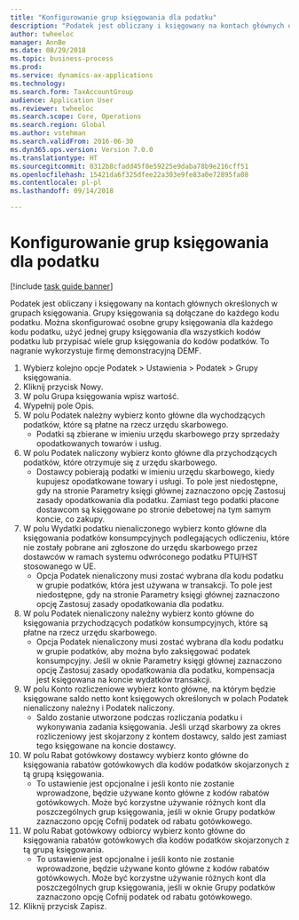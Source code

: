 ```yaml
--- 
title: "Konfigurowanie grup księgowania dla podatku"
description: "Podatek jest obliczany i księgowany na kontach głównych określonych w grupach księgowania."
author: twheeloc
manager: AnnBe
ms.date: 08/29/2018
ms.topic: business-process
ms.prod: 
ms.service: dynamics-ax-applications
ms.technology: 
ms.search.form: TaxAccountGroup
audience: Application User
ms.reviewer: twheeloc
ms.search.scope: Core, Operations
ms.search.region: Global
ms.author: vstehman
ms.search.validFrom: 2016-06-30
ms.dyn365.ops.version: Version 7.0.0
ms.translationtype: HT
ms.sourcegitcommit: 0312b8cfadd45f8e59225e9daba78b9e216cff51
ms.openlocfilehash: 15421da6f325dfee22a303e9fe83a0e72895fa08
ms.contentlocale: pl-pl
ms.lasthandoff: 09/14/2018

---
```

# <a name="set-up-ledger-posting-groups-for-sales-tax"></a>Konfigurowanie grup księgowania dla podatku

[!include [task guide banner](../../includes/task-guide-banner.md)]

Podatek jest obliczany i księgowany na kontach głównych określonych w grupach księgowania. Grupy księgowania są dołączane do każdego kodu podatku. Można skonfigurować osobne grupy księgowania dla każdego kodu podatku, użyć jednej grupy księgowania dla wszystkich kodów podatku lub przypisać wiele grup księgowania do kodów podatków. To nagranie wykorzystuje firmę demonstracyjną DEMF. 

1. Wybierz kolejno opcje Podatek > Ustawienia > Podatek > Grupy księgowania.
2. Kliknij przycisk Nowy.
3. W polu Grupa księgowania wpisz wartość.
4. Wypełnij pole Opis.
5. W polu Podatek należny wybierz konto główne dla wychodzących podatków, które są płatne na rzecz urzędu skarbowego.
    * Podatki są zbierane w imieniu urzędu skarbowego przy sprzedaży opodatkowanych towarów i usług.  
6. W polu Podatek naliczony wybierz konto główne dla przychodzących podatków, które otrzymuje się z urzędu skarbowego.
    * Dostawcy pobierają podatki w imieniu urzędu skarbowego, kiedy kupujesz opodatkowane towary i usługi. To pole jest niedostępne, gdy na stronie Parametry księgi głównej zaznaczono opcję Zastosuj zasady opodatkowania dla podatku. Zamiast tego podatki płacone dostawcom są księgowane po stronie debetowej na tym samym koncie, co zakupy.   
7. W polu Wydatki podatku nienaliczonego wybierz konto główne dla księgowania podatków konsumpcyjnych podlegających odliczeniu, które nie zostały pobrane ani zgłoszone do urzędu skarbowego przez dostawców w ramach systemu odwróconego podatku PTU/HST stosowanego w UE.
    * Opcja Podatek nienaliczony musi zostać wybrana dla kodu podatku w grupie podatków, która jest używana w transakcji.  To pole jest niedostępne, gdy na stronie Parametry księgi głównej zaznaczono opcję Zastosuj zasady opodatkowania dla podatku.   
8. W polu Podatek nienaliczony należny wybierz konto główne do księgowania przychodzących podatków konsumpcyjnych, które są płatne na rzecz urzędu skarbowego.
    * Opcja Podatek nienaliczony musi zostać wybrana dla kodu podatku w grupie podatków, aby można było zaksięgować podatek konsumpcyjny. Jeśli w oknie Parametry księgi głównej zaznaczono opcję Zastosuj zasady opodatkowania dla podatku, kompensacja jest księgowana na koncie wydatków transakcji.   
9. W polu Konto rozliczeniowe wybierz konto główne, na którym będzie księgowane saldo netto kont księgowych określonych w polach Podatek nienaliczony należny i Podatek naliczony.
    * Saldo zostanie utworzone podczas rozliczania podatku i wykonywania zadania księgowania.  Jeśli urząd skarbowy za okres rozliczeniowy jest skojarzony z kontem dostawcy, saldo jest zamiast tego księgowane na koncie dostawcy.   
10. W polu Rabat gotówkowy dostawcy wybierz konto główne do księgowania rabatów gotówkowych dla kodów podatków skojarzonych z tą grupą księgowania.
    * To ustawienie jest opcjonalne i jeśli konto nie zostanie wprowadzone, będzie używane konto główne z kodów rabatów gotówkowych. Może być korzystne używanie różnych kont dla poszczególnych grup księgowania, jeśli w oknie Grupy podatków zaznaczono opcję Cofnij podatek od rabatu gotówkowego.  
11. W polu Rabat gotówkowy odbiorcy wybierz konto główne do księgowania rabatów gotówkowych dla kodów podatków skojarzonych z tą grupą księgowania.
    * To ustawienie jest opcjonalne i jeśli konto nie zostanie wprowadzone, będzie używane konto główne z kodów rabatów gotówkowych. Może być korzystne używanie różnych kont dla poszczególnych grup księgowania, jeśli w oknie Grupy podatków zaznaczono opcję Cofnij podatek od rabatu gotówkowego.  
12. Kliknij przycisk Zapisz.


